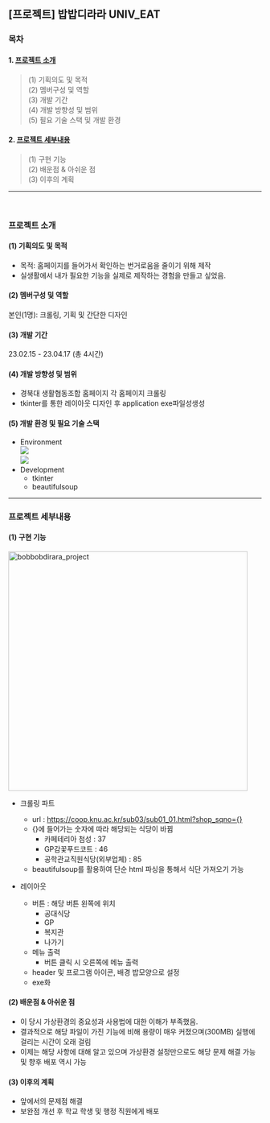 ## [프로젝트] 밥밥디라라 UNIV_EAT

### 목차
#### 1. [프로젝트 소개](#프로젝트-소개)
> (1) 기획의도 및 목적<br>
> (2) 멤버구성 및 역할<br>
> (3) 개발 기간<br>
> (4) 개발 방향성 및 범위<br>
> (5) 필요 기술 스택 및 개발 환경<br>
#### 2. [프로젝트 세부내용](#프로젝트-세부내용)
> (1) 구현 기능<br>
> (2) 배운점 & 아쉬운 점<br>
> (3) 이후의 계획
---
<br>


### 프로젝트 소개

#### (1) 기획의도 및 목적
* 목적: 홈페이지를 들어가서 확인하는 번거로움을 줄이기 위해 제작
* 실생활에서 내가 필요한 기능을 실제로 제작하는 경험을 만들고 싶었음.
                                 
#### (2) 멤버구성 및 역할
본인(1명): 크롤링, 기획 및 간단한 디자인 

#### (3) 개발 기간
23.02.15 - 23.04.17 (총 4시간)

#### (4) 개발 방향성 및 범위
* 경북대 생활협동조합 홈페이지 각 홈페이지 크롤링
* tkinter를 통한 레이아웃 디자인 후 application exe파일성생성

#### (5) 개발 환경 및 필요 기술 스택
- Environment<br><img src="https://img.shields.io/badge/windows-0078D6?style=for-the-badge&logo=windows&logoColor=white"/><br><img src="https://img.shields.io/badge/visualstudiocode-007ACC?style=for-the-badge&logo=visualstudiocode&logoColor=white"/>
- Development
  * tkinter
  * beautifulsoup

---
### 프로젝트 세부내용

#### (1) 구현 기능

<img width="476" alt="bobbobdirara_project" src="https://user-images.githubusercontent.com/99776305/235340511-412e3ab6-53ea-4229-82ba-86c53919a9ad.png">

  * 크롤링 파트
    - url : https://coop.knu.ac.kr/sub03/sub01_01.html?shop_sqno={}
    - {}에 들어가는 숫자에 따라 해당되는 식당이 바뀜
      - 카페테리아 첨성 : 37
      - GP감꽃푸드코트 : 46
      - 공학관교직원식당(외부업체) : 85
    - beautifulsoup를 활용하여 단순 html 파싱을 통해서 식단 가져오기 가능
    
  * 레이아웃
    - 버튼 : 해당 버튼 왼쪽에 위치
      - 공대식당
      - GP
      - 복지관
      - 나가기
    - 메뉴 출력
      - 버튼 클릭 시 오른쪽에 메뉴 출력
    - header 및 프로그램 아이콘, 배경 밥모양으로 설정
    - exe화
    
#### (2) 배운점 & 아쉬운 점
  * 이 당시 가상환경의 중요성과 사용법에 대한 이해가 부족했음.
  * 결과적으로 해당 파일이 가진 기능에 비해 용량이 매우 커졌으며(300MB) 실행에 걸리는 시간이 오래 걸림
  * 이제는 해당 사항에 대해 알고 있으며 가상환경 설정만으로도 해당 문제 해결 가능 및 향후 배포 역시 가능
  
#### (3) 이후의 계획
  * 앞에서의 문제점 해결
  * 보완점 개선 후 학교 학생 및 행정 직원에게 배포

